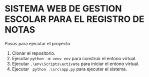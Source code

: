 # SISTEMA WEB DE GESTION ESCOLAR PARA EL REGISTRO DE NOTAS

Pasos para ejecutar el proyecto

1. Clonar el repositorio.
2. Ejecutar ``` python -m venv env ``` para construir el entono virtual.
3. Ejecutar ``` .\env\Scripts\activate ``` para iniciar el entono virtual.
4. Ejecutar ```  python .\src\app.py ``` para ejecutar el sistema.


